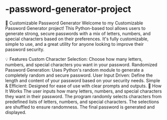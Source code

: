 # -password-generator-project
🔐 Customizable Password Generator
Welcome to my Customizable Password Generator project! This Python-based tool allows users to generate strong, secure passwords with a mix of letters, numbers, and special characters based on their preferences. It's fully customizable, simple to use, and a great utility for anyone looking to improve their password security.

💡 Features
Custom Character Selection: Choose how many letters, numbers, and special characters you want in your password.
Randomized Password Generation: Uses Python's random module to generate a completely random and secure password.
User Input Driven: Define the length and content of your password based on your security needs.
Simple & Efficient: Designed for ease of use with clear prompts and outputs.
🚀 How It Works
The user inputs how many letters, numbers, and special characters they want in their password.
The program randomly selects characters from predefined lists of letters, numbers, and special characters.
The selections are shuffled to ensure randomness.
The final password is generated and displayed.
